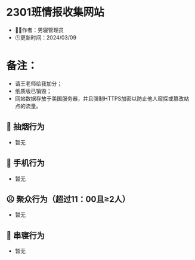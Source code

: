 # 2301班情报收集网站
- 👨‍💻作者：男寝管理员
- 🕓更新时间：2024/03/09
# 备注：
- 请王老师给我加分；
- 纸质版已销毁；
- 网站数据存放于美国服务器，并且强制HTTPS加密以防止他人窥探或篡改站点的流量。

## 🚬 抽烟行为
- 暂无

## 📱 手机行为

- 暂无

## ☹ 聚众行为（超过11：00且≥2人）
- 暂无


## 🚪 串寝行为

- 暂无
